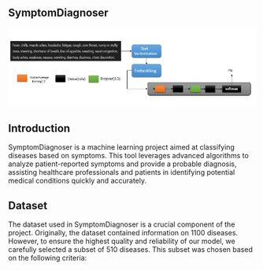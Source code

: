 ## SymptomDiagnoser
<div align="center">
  <img src="https://github.com/HassanKhalil321/SymptomDiagnoser/blob/main/assets/Screenshot%202024-07-03%20144152.jpg" width="1000"/>
</div>


## Introduction
SymptomDiagnoser is a machine learning project aimed at classifying diseases based on symptoms. This tool leverages advanced algorithms to analyze patient-reported symptoms and provide a probable diagnosis, assisting healthcare professionals and patients in identifying potential medical conditions quickly and accurately.



## Dataset
The dataset used in SymptomDiagnoser is a crucial component of the project. Originally, the dataset contained information on 1100 diseases. However, to ensure the highest quality and reliability of our model, we carefully selected a subset of 510 diseases. This subset was chosen based on the following criteria:

